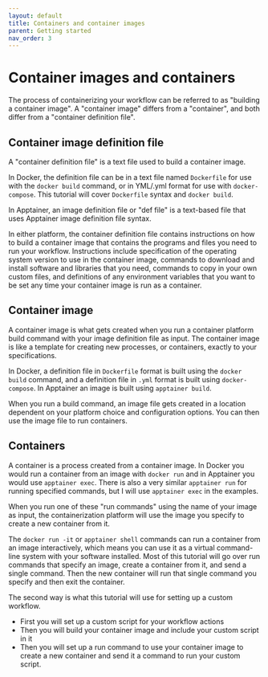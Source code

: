 ```yaml
---
layout: default
title: Containers and container images
parent: Getting started
nav_order: 3
---
```


# Container images and containers

The process of containerizing your workflow can be referred to as "building a container image". A "container image" differs from a "container", and both differ from a "container definition file". 

## Container image definition file

A "container definition file" is a text file used to build a container image. 

In Docker, the definition file can be in a text file named `Dockerfile` for use with the `docker build` command, or in YML/.yml format for use with `docker-compose`. This tutorial will cover `Dockerfile` syntax and `docker build`.

In Apptainer, an image definition file or "def file" is a text-based file that uses Apptainer image definition file syntax.

In either platform, the container definition file contains instructions on how to build a container image that contains the programs and files you need to run your workflow. Instructions include specification of the operating system version to use in the container image, commands to download and install software and libraries that you need, commands to copy in your own custom files, and definitions of any environment variables that you want to be set any time your container image is run as a container.

## Container image

A container image is what gets created when you run a container platform build command with your image definition file as input. The container image is like a template for creating new processes, or containers, exactly to your specifications.

In Docker, a definition file in `Dockerfile` format is built using the `docker build` command, and a definition file in `.yml` format is built using `docker-compose`. In Apptainer an image is built using `apptainer build`. 

When you run a build command, an image file gets created in a location dependent on your platform choice and configuration options. You can then use the image file to run containers.

## Containers

A container is a process created from a container image. In Docker you would run a container from an image with `docker run` and in Apptainer you would use `apptainer exec`. There is also a very similar `apptainer run` for running specified commands, but I will use `apptainer exec` in the examples. 

When you run one of these "run commands" using the name of your image as input, the containerization platform will use the image you specify to create a new container from it. 

The `docker run -it` or `apptainer shell` commands can run a container from an image interactively, which means you can use it as a virtual command-line system with your software installed. Most of this tutorial will go over run commands that specify an image, create a container from it, and send a single command. Then the new container will run that single command you specify and then exit the container. 

The second way is what this tutorial will use for setting up a custom workflow.
- First you will set up a custom script for your workflow actions
- Then you will build your container image and include your custom script in it
- Then you will set up a run command to use your container image to create a new container and send it a command to run your custom script.

